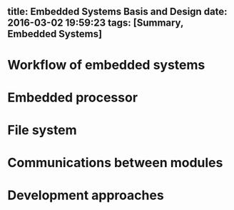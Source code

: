 title: Embedded Systems Basis and Design
date: 2016-03-02 19:59:23
tags: [Summary, Embedded Systems]
---

# Workflow of embedded systems
# Embedded processor
# File system
# Communications between modules
# Development approaches

